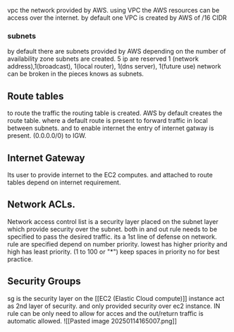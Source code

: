 
vpc the network provided by AWS. using VPC the AWS resources can be access over the internet. by default one VPC is created by AWS of /16 CIDR
### subnets
by default there are subnets provided by AWS depending on the number of availability zone subnets are created. 5 ip are reserved 1 (network address),1(broadcast), 1(local router), 1(dns server), 1(future use)
network can be broken in the pieces knows as subnets.
## Route tables
to route the traffic the routing table is created. AWS by default creates the route table.
where a default route is present to forward traffic in local between subnets. 
and to enable internet the entry of internet gatway is present. (0.0.0.0/0) to IGW.
## Internet Gateway
Its user to provide internet to the EC2 computes. and attached to route tables depend on internet requirement.
## Network ACLs.
Network access control list is a security layer placed on the subnet layer which provide security over the subnet. both in and out rule needs to be specified to pass the desired traffic. its a 1st line of defense on network. rule are specified depend on number priority. lowest has higher priority and high has least priority. (1 to 100 or "\*")  keep spaces in priority no for best practice.
## Security Groups
sg is the security layer on the [[EC2 (Elastic Cloud compute)]] instance act as 2nd layer of security. and only provided security over ec2 instance. IN rule can be only need to allow for acces and the out/return traffic is automatic allowed.
![[Pasted image 20250114165007.png]]